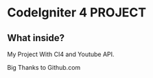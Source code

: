 # CodeIgniter 4 PROJECT

## What inside?

My Project With CI4 and Youtube API.

Big Thanks to Github.com
